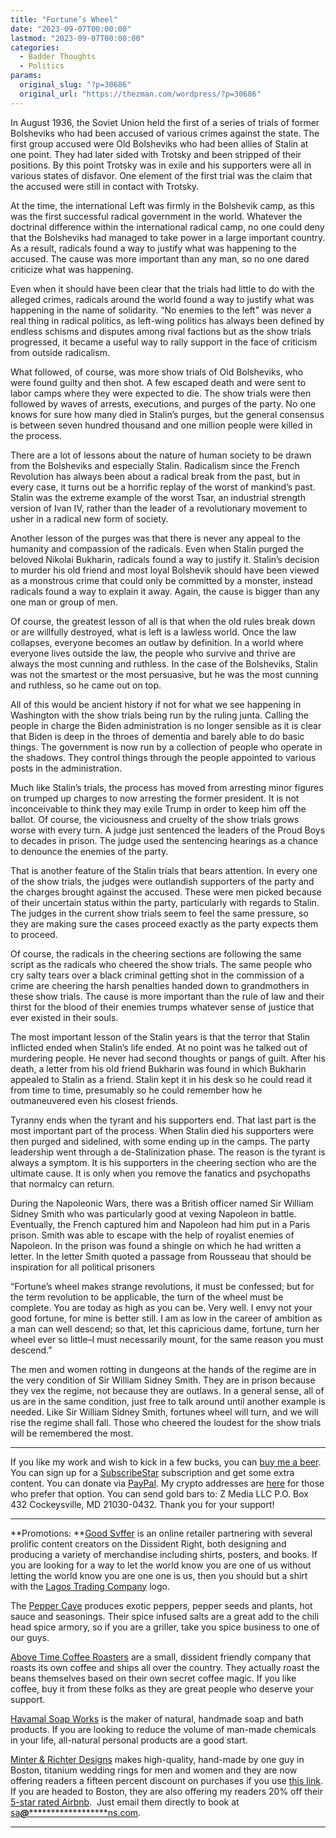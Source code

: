 ```yaml
---
title: "Fortune’s Wheel"
date: "2023-09-07T00:00:00"
lastmod: "2023-09-07T00:00:00"
categories:
  - Badder Thoughts
  - Politics
params:
  original_slug: "?p=30686"
  original_url: "https://thezman.com/wordpress/?p=30686"
---
```


In August 1936, the Soviet Union held the first of a series of trials of
former Bolsheviks who had been accused of various crimes against the
state. The first group accused were Old Bolsheviks who had been allies
of Stalin at one point. They had later sided with Trotsky and been
stripped of their positions. By this point Trotsky was in exile and his
supporters were all in various states of disfavor. One element of the
first trial was the claim that the accused were still in contact with
Trotsky.

At the time, the international Left was firmly in the Bolshevik camp, as
this was the first successful radical government in the world. Whatever
the doctrinal difference within the international radical camp, no one
could deny that the Bolsheviks had managed to take power in a large
important country. As a result, radicals found a way to justify what was
happening to the accused. The cause was more important than any man, so
no one dared criticize what was happening.

Even when it should have been clear that the trials had little to do
with the alleged crimes, radicals around the world found a way to
justify what was happening in the name of solidarity. “No enemies to the
left” was never a real thing in radical politics, as left-wing politics
has always been defined by endless schisms and disputes among rival
factions but as the show trials progressed, it became a useful way to
rally support in the face of criticism from outside radicalism.

What followed, of course, was more show trials of Old Bolsheviks, who
were found guilty and then shot. A few escaped death and were sent to
labor camps where they were expected to die. The show trials were then
followed by waves of arrests, executions, and purges of the party. No
one knows for sure how many died in Stalin’s purges, but the general
consensus is between seven hundred thousand and one million people were
killed in the process.

There are a lot of lessons about the nature of human society to be drawn
from the Bolsheviks and especially Stalin. Radicalism since the French
Revolution has always been about a radical break from the past, but in
every case, it turns out be a horrific replay of the worst of mankind’s
past. Stalin was the extreme example of the worst Tsar, an industrial
strength version of Ivan IV, rather than the leader of a revolutionary
movement to usher in a radical new form of society.

Another lesson of the purges was that there is never any appeal to the
humanity and compassion of the radicals. Even when Stalin purged the
beloved Nikolai Bukharin, radicals found a way to justify it. Stalin’s
decision to murder his old friend and most loyal Bolshevik should have
been viewed as a monstrous crime that could only be committed by a
monster, instead radicals found a way to explain it away. Again, the
cause is bigger than any one man or group of men.

Of course, the greatest lesson of all is that when the old rules break
down or are willfully destroyed, what is left is a lawless world. Once
the law collapses, everyone becomes an outlaw by definition. In a world
where everyone lives outside the law, the people who survive and thrive
are always the most cunning and ruthless. In the case of the Bolsheviks,
Stalin was not the smartest or the most persuasive, but he was the most
cunning and ruthless, so he came out on top.

All of this would be ancient history if not for what we see happening in
Washington with the show trials being run by the ruling junta. Calling
the people in charge the Biden administration is no longer sensible as
it is clear that Biden is deep in the throes of dementia and barely able
to do basic things. The government is now run by a collection of people
who operate in the shadows. They control things through the people
appointed to various posts in the administration.

Much like Stalin’s trials, the process has moved from arresting minor
figures on trumped up charges to now arresting the former president. It
is not inconceivable to think they may exile Trump in order to keep him
off the ballot. Of course, the viciousness and cruelty of the show
trials grows worse with every turn. A judge just sentenced the leaders
of the Proud Boys to decades in prison. The judge used the sentencing
hearings as a chance to denounce the enemies of the party.

That is another feature of the Stalin trials that bears attention. In
every one of the show trials, the judges were outlandish supporters of
the party and the charges brought against the accused. These were men
picked because of their uncertain status within the party, particularly
with regards to Stalin. The judges in the current show trials seem to
feel the same pressure, so they are making sure the cases proceed
exactly as the party expects them to proceed.

Of course, the radicals in the cheering sections are following the same
script as the radicals who cheered the show trials. The same people who
cry salty tears over a black criminal getting shot in the commission of
a crime are cheering the harsh penalties handed down to grandmothers in
these show trials. The cause is more important than the rule of law and
their thirst for the blood of their enemies trumps whatever sense of
justice that ever existed in their souls.

The most important lesson of the Stalin years is that the terror that
Stalin inflicted ended when Stalin’s life ended. At no point was he
talked out of murdering people. He never had second thoughts or pangs of
guilt. After his death, a letter from his old friend Bukharin was found
in which Bukharin appealed to Stalin as a friend. Stalin kept it in his
desk so he could read it from time to time, presumably so he could
remember how he outmaneuvered even his closest friends.

Tyranny ends when the tyrant and his supporters end. That last part is
the most important part of the process. When Stalin died his supporters
were then purged and sidelined, with some ending up in the camps. The
party leadership went through a de-Stalinization phase. The reason is
the tyrant is always a symptom. It is his supporters in the cheering
section who are the ultimate cause. It is only when you remove the
fanatics and psychopaths that normalcy can return.

During the Napoleonic Wars, there was a British officer named Sir
William Sidney Smith who was particularly good at vexing Napoleon in
battle. Eventually, the French captured him and Napoleon had him put in
a Paris prison. Smith was able to escape with the help of royalist
enemies of Napoleon. In the prison was found a shingle on which he had
written a letter. In the letter Smith quoted a passage from Rousseau
that should be inspiration for all political prisoners

“Fortune’s wheel makes strange revolutions, it must be confessed; but
for the term revolution to be applicable, the turn of the wheel must be
complete. You are today as high as you can be. Very well. I envy not
your good fortune, for mine is better still. I am as low in the career
of ambition as a man can well descend; so that, let this capricious
dame, fortune, turn her wheel ever so little–I must necessarily mount,
for the same reason you must descend.”

The men and women rotting in dungeons at the hands of the regime are in
the very condition of Sir William Sidney Smith. They are in prison
because they vex the regime, not because they are outlaws. In a general
sense, all of us are in the same condition, just free to talk around
until another example is needed. Like Sir William Sidney Smith, fortunes
wheel will turn, and we will rise the regime shall fall. Those who
cheered the loudest for the show trials will be remembered the most.

------------------------------------------------------------------------

If you like my work and wish to kick in a few bucks, you can
<a href="https://www.buymeacoffee.com/mujolulu" rel="noopener"
target="_blank">buy me a beer</a>. You can sign up for a
<a href="https://www.subscribestar.com/the-z-blog" rel="noopener"
target="_blank">SubscribeStar</a> subscription and get some extra
content. You can donate via <a
href="https://www.paypal.com/donate/?cmd=_s-xclick&amp;hosted_button_id=UDAS2Q8JYA6CN&amp;source=url"
rel="noopener" target="_blank">PayPal</a>. My crypto addresses are
<a href="https://thezman.com/wordpress/?page_id=22713" rel="noopener"
target="_blank">here</a> for those who prefer that option. You can send
gold bars to: Z Media LLC P.O. Box 432 Cockeysville, MD 21030-0432.
Thank you for your support!

------------------------------------------------------------------------

**Promotions: **<a href="https://goodsvffer.com/" rel="noopener" target="_blank">Good
Svffer</a> is an online retailer partnering with several prolific
content creators on the Dissident Right, both designing and producing a
variety of merchandise including shirts, posters, and books. If you are
looking for a way to let the world know you are one of us without
letting the world know you are one one is us, then you should but a
shirt with the
<a href="https://goodsvffer.com/products/lagos-trading-company"
rel="noopener" target="_blank">Lagos Trading Company</a> logo.

The <a href="https://peppercave.com/shop/ols/products" rel="noopener"
target="_blank">Pepper Cave</a> produces exotic peppers, pepper seeds
and plants, hot sauce and seasonings. Their spice infused salts are a
great add to the chili head spice armory, so if you are a griller, take
you spice business to one of our guys.

<a href="https://abovetimecoffee.com/" rel="noopener"
target="_blank">Above Time Coffee Roasters</a> are a small, dissident
friendly company that roasts its own coffee and ships all over the
country. They actually roast the beans themselves based on their own
secret coffee magic. If you like coffee, buy it from these folks as they
are great people who deserve your support.

<a href="https://havamalsoapworks.com/" rel="noopener"
target="_blank">Havamal Soap Works</a> is the maker of natural, handmade
soap and bath products. If you are looking to reduce the volume of
man-made chemicals in your life, all-natural personal products are a
good start.

<a href="https://www.minterandrichterdesigns.com/"
rel="noreferrer nofollow noopener" target="_blank">Minter &amp; Richter
Designs</a> makes high-quality, hand-made by one guy in Boston, titanium
wedding rings for men and women and they are now offering readers a
fifteen percent discount on purchases if you use
<a href="https://www.minterandrichterdesigns.com/discount/ZMAN"
rel="noreferrer nofollow noopener" target="_blank">this link</a>.
<span class="highlight"><span class="colour"><span class="font"><span class="size">If
you are headed to Boston, they are also offering my readers 20% off
their <a
href="https://www.airbnb.com/users/7988017/listings?user_id=7988017&amp;s=3"
rel="noopener noreferrer" target="_blank">5-star rated Airbnb</a>.  Just
email them directly to book at
<a href="mailto:sa***@*********************ns.com"
data-original-string="vQIK6mGLzLb1p7u2Q+fVjg==cb7DXGfq2sI386YU39JqyZlrpUkNkmpCU7R8IPHZ2LCknCRLWok69bfJCWqat7SmNp4"><span
class="apbct-email-encoder"
data-original-string="dDmD6la0thpfNvV8FPNt2g==cb7HyyMSmPveov2lBTBQe92WN25tGVJPZ8+x0lBu4pghVlWC/1KYmehhapRKPBln0H4"
title="This contact has been encoded by Anti-Spam by CleanTalk. Click to decode. To finish the decoding make sure that JavaScript is enabled in your browser.">sa<span
class="apbct-blur">***</span>@<span
class="apbct-blur">*********************</span>ns.com</span></a>.</span></span></span></span>

------------------------------------------------------------------------
